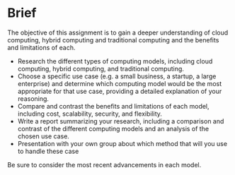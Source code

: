 # Brief

The objective of this assignment is to gain a deeper understanding of cloud computing, hybrid computing and traditional computing and the benefits and limitations of each.

- Research the different types of computing models, including cloud computing, hybrid computing, and traditional computing.
- Choose a specific use case (e.g. a small business, a startup, a large enterprise) and determine which computing model would be the most appropriate for that use case, providing a detailed explanation of your reasoning.
- Compare and contrast the benefits and limitations of each model, including cost, scalability, security, and flexibility.
- Write a report summarizing your research, including a comparison and contrast of the different computing models and an analysis of the chosen use case.
- Presentation with your own group about which method that will you use to handle these case

Be sure to consider the most recent advancements in each model.